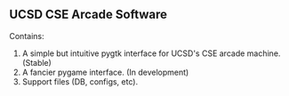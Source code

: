 ## UCSD CSE Arcade Software ##

Contains:

  1. A simple but intuitive pygtk interface for UCSD's CSE arcade machine. (Stable)
  1. A fancier pygame interface. (In development)
  1. Support files (DB, configs, etc).